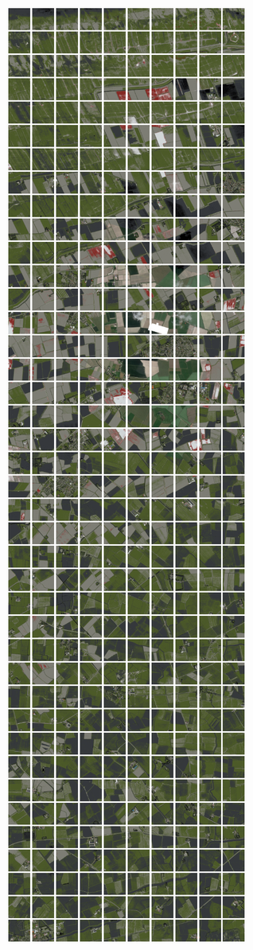 <html>
<div>
<img src="https://github.com/HakkaTjakka/NL_TILE_MAP/blob/main/18/638/-1072/r.6380.-10720.png" height="44" width="44">
<img src="https://github.com/HakkaTjakka/NL_TILE_MAP/blob/main/18/638/-1072/r.6381.-10720.png" height="44" width="44">
<img src="https://github.com/HakkaTjakka/NL_TILE_MAP/blob/main/18/638/-1072/r.6382.-10720.png" height="44" width="44">
<img src="https://github.com/HakkaTjakka/NL_TILE_MAP/blob/main/18/638/-1072/r.6383.-10720.png" height="44" width="44">
<img src="https://github.com/HakkaTjakka/NL_TILE_MAP/blob/main/18/638/-1072/r.6384.-10720.png" height="44" width="44">
<img src="https://github.com/HakkaTjakka/NL_TILE_MAP/blob/main/18/638/-1072/r.6385.-10720.png" height="44" width="44">
<img src="https://github.com/HakkaTjakka/NL_TILE_MAP/blob/main/18/638/-1072/r.6386.-10720.png" height="44" width="44">
<img src="https://github.com/HakkaTjakka/NL_TILE_MAP/blob/main/18/638/-1072/r.6387.-10720.png" height="44" width="44">
<img src="https://github.com/HakkaTjakka/NL_TILE_MAP/blob/main/18/638/-1072/r.6388.-10720.png" height="44" width="44">
<img src="https://github.com/HakkaTjakka/NL_TILE_MAP/blob/main/18/638/-1072/r.6389.-10720.png" height="44" width="44">
<img src="https://github.com/HakkaTjakka/NL_TILE_MAP/blob/main/18/639/-1072/r.6390.-10720.png" height="44" width="44">
<img src="https://github.com/HakkaTjakka/NL_TILE_MAP/blob/main/18/639/-1072/r.6391.-10720.png" height="44" width="44">
<img src="https://github.com/HakkaTjakka/NL_TILE_MAP/blob/main/18/639/-1072/r.6392.-10720.png" height="44" width="44">
<img src="https://github.com/HakkaTjakka/NL_TILE_MAP/blob/main/18/639/-1072/r.6393.-10720.png" height="44" width="44">
<img src="https://github.com/HakkaTjakka/NL_TILE_MAP/blob/main/18/639/-1072/r.6394.-10720.png" height="44" width="44">
<img src="https://github.com/HakkaTjakka/NL_TILE_MAP/blob/main/18/639/-1072/r.6395.-10720.png" height="44" width="44">
<img src="https://github.com/HakkaTjakka/NL_TILE_MAP/blob/main/18/639/-1072/r.6396.-10720.png" height="44" width="44">
<img src="https://github.com/HakkaTjakka/NL_TILE_MAP/blob/main/18/639/-1072/r.6397.-10720.png" height="44" width="44">
<img src="https://github.com/HakkaTjakka/NL_TILE_MAP/blob/main/18/639/-1072/r.6398.-10720.png" height="44" width="44">
<img src="https://github.com/HakkaTjakka/NL_TILE_MAP/blob/main/18/639/-1072/r.6399.-10720.png" height="44" width="44">
<br>
<img src="https://github.com/HakkaTjakka/NL_TILE_MAP/blob/main/18/638/-1072/r.6380.-10719.png" height="44" width="44">
<img src="https://github.com/HakkaTjakka/NL_TILE_MAP/blob/main/18/638/-1072/r.6381.-10719.png" height="44" width="44">
<img src="https://github.com/HakkaTjakka/NL_TILE_MAP/blob/main/18/638/-1072/r.6382.-10719.png" height="44" width="44">
<img src="https://github.com/HakkaTjakka/NL_TILE_MAP/blob/main/18/638/-1072/r.6383.-10719.png" height="44" width="44">
<img src="https://github.com/HakkaTjakka/NL_TILE_MAP/blob/main/18/638/-1072/r.6384.-10719.png" height="44" width="44">
<img src="https://github.com/HakkaTjakka/NL_TILE_MAP/blob/main/18/638/-1072/r.6385.-10719.png" height="44" width="44">
<img src="https://github.com/HakkaTjakka/NL_TILE_MAP/blob/main/18/638/-1072/r.6386.-10719.png" height="44" width="44">
<img src="https://github.com/HakkaTjakka/NL_TILE_MAP/blob/main/18/638/-1072/r.6387.-10719.png" height="44" width="44">
<img src="https://github.com/HakkaTjakka/NL_TILE_MAP/blob/main/18/638/-1072/r.6388.-10719.png" height="44" width="44">
<img src="https://github.com/HakkaTjakka/NL_TILE_MAP/blob/main/18/638/-1072/r.6389.-10719.png" height="44" width="44">
<img src="https://github.com/HakkaTjakka/NL_TILE_MAP/blob/main/18/639/-1072/r.6390.-10719.png" height="44" width="44">
<img src="https://github.com/HakkaTjakka/NL_TILE_MAP/blob/main/18/639/-1072/r.6391.-10719.png" height="44" width="44">
<img src="https://github.com/HakkaTjakka/NL_TILE_MAP/blob/main/18/639/-1072/r.6392.-10719.png" height="44" width="44">
<img src="https://github.com/HakkaTjakka/NL_TILE_MAP/blob/main/18/639/-1072/r.6393.-10719.png" height="44" width="44">
<img src="https://github.com/HakkaTjakka/NL_TILE_MAP/blob/main/18/639/-1072/r.6394.-10719.png" height="44" width="44">
<img src="https://github.com/HakkaTjakka/NL_TILE_MAP/blob/main/18/639/-1072/r.6395.-10719.png" height="44" width="44">
<img src="https://github.com/HakkaTjakka/NL_TILE_MAP/blob/main/18/639/-1072/r.6396.-10719.png" height="44" width="44">
<img src="https://github.com/HakkaTjakka/NL_TILE_MAP/blob/main/18/639/-1072/r.6397.-10719.png" height="44" width="44">
<img src="https://github.com/HakkaTjakka/NL_TILE_MAP/blob/main/18/639/-1072/r.6398.-10719.png" height="44" width="44">
<img src="https://github.com/HakkaTjakka/NL_TILE_MAP/blob/main/18/639/-1072/r.6399.-10719.png" height="44" width="44">
<br>
<img src="https://github.com/HakkaTjakka/NL_TILE_MAP/blob/main/18/638/-1072/r.6380.-10718.png" height="44" width="44">
<img src="https://github.com/HakkaTjakka/NL_TILE_MAP/blob/main/18/638/-1072/r.6381.-10718.png" height="44" width="44">
<img src="https://github.com/HakkaTjakka/NL_TILE_MAP/blob/main/18/638/-1072/r.6382.-10718.png" height="44" width="44">
<img src="https://github.com/HakkaTjakka/NL_TILE_MAP/blob/main/18/638/-1072/r.6383.-10718.png" height="44" width="44">
<img src="https://github.com/HakkaTjakka/NL_TILE_MAP/blob/main/18/638/-1072/r.6384.-10718.png" height="44" width="44">
<img src="https://github.com/HakkaTjakka/NL_TILE_MAP/blob/main/18/638/-1072/r.6385.-10718.png" height="44" width="44">
<img src="https://github.com/HakkaTjakka/NL_TILE_MAP/blob/main/18/638/-1072/r.6386.-10718.png" height="44" width="44">
<img src="https://github.com/HakkaTjakka/NL_TILE_MAP/blob/main/18/638/-1072/r.6387.-10718.png" height="44" width="44">
<img src="https://github.com/HakkaTjakka/NL_TILE_MAP/blob/main/18/638/-1072/r.6388.-10718.png" height="44" width="44">
<img src="https://github.com/HakkaTjakka/NL_TILE_MAP/blob/main/18/638/-1072/r.6389.-10718.png" height="44" width="44">
<img src="https://github.com/HakkaTjakka/NL_TILE_MAP/blob/main/18/639/-1072/r.6390.-10718.png" height="44" width="44">
<img src="https://github.com/HakkaTjakka/NL_TILE_MAP/blob/main/18/639/-1072/r.6391.-10718.png" height="44" width="44">
<img src="https://github.com/HakkaTjakka/NL_TILE_MAP/blob/main/18/639/-1072/r.6392.-10718.png" height="44" width="44">
<img src="https://github.com/HakkaTjakka/NL_TILE_MAP/blob/main/18/639/-1072/r.6393.-10718.png" height="44" width="44">
<img src="https://github.com/HakkaTjakka/NL_TILE_MAP/blob/main/18/639/-1072/r.6394.-10718.png" height="44" width="44">
<img src="https://github.com/HakkaTjakka/NL_TILE_MAP/blob/main/18/639/-1072/r.6395.-10718.png" height="44" width="44">
<img src="https://github.com/HakkaTjakka/NL_TILE_MAP/blob/main/18/639/-1072/r.6396.-10718.png" height="44" width="44">
<img src="https://github.com/HakkaTjakka/NL_TILE_MAP/blob/main/18/639/-1072/r.6397.-10718.png" height="44" width="44">
<img src="https://github.com/HakkaTjakka/NL_TILE_MAP/blob/main/18/639/-1072/r.6398.-10718.png" height="44" width="44">
<img src="https://github.com/HakkaTjakka/NL_TILE_MAP/blob/main/18/639/-1072/r.6399.-10718.png" height="44" width="44">
<br>
<img src="https://github.com/HakkaTjakka/NL_TILE_MAP/blob/main/18/638/-1072/r.6380.-10717.png" height="44" width="44">
<img src="https://github.com/HakkaTjakka/NL_TILE_MAP/blob/main/18/638/-1072/r.6381.-10717.png" height="44" width="44">
<img src="https://github.com/HakkaTjakka/NL_TILE_MAP/blob/main/18/638/-1072/r.6382.-10717.png" height="44" width="44">
<img src="https://github.com/HakkaTjakka/NL_TILE_MAP/blob/main/18/638/-1072/r.6383.-10717.png" height="44" width="44">
<img src="https://github.com/HakkaTjakka/NL_TILE_MAP/blob/main/18/638/-1072/r.6384.-10717.png" height="44" width="44">
<img src="https://github.com/HakkaTjakka/NL_TILE_MAP/blob/main/18/638/-1072/r.6385.-10717.png" height="44" width="44">
<img src="https://github.com/HakkaTjakka/NL_TILE_MAP/blob/main/18/638/-1072/r.6386.-10717.png" height="44" width="44">
<img src="https://github.com/HakkaTjakka/NL_TILE_MAP/blob/main/18/638/-1072/r.6387.-10717.png" height="44" width="44">
<img src="https://github.com/HakkaTjakka/NL_TILE_MAP/blob/main/18/638/-1072/r.6388.-10717.png" height="44" width="44">
<img src="https://github.com/HakkaTjakka/NL_TILE_MAP/blob/main/18/638/-1072/r.6389.-10717.png" height="44" width="44">
<img src="https://github.com/HakkaTjakka/NL_TILE_MAP/blob/main/18/639/-1072/r.6390.-10717.png" height="44" width="44">
<img src="https://github.com/HakkaTjakka/NL_TILE_MAP/blob/main/18/639/-1072/r.6391.-10717.png" height="44" width="44">
<img src="https://github.com/HakkaTjakka/NL_TILE_MAP/blob/main/18/639/-1072/r.6392.-10717.png" height="44" width="44">
<img src="https://github.com/HakkaTjakka/NL_TILE_MAP/blob/main/18/639/-1072/r.6393.-10717.png" height="44" width="44">
<img src="https://github.com/HakkaTjakka/NL_TILE_MAP/blob/main/18/639/-1072/r.6394.-10717.png" height="44" width="44">
<img src="https://github.com/HakkaTjakka/NL_TILE_MAP/blob/main/18/639/-1072/r.6395.-10717.png" height="44" width="44">
<img src="https://github.com/HakkaTjakka/NL_TILE_MAP/blob/main/18/639/-1072/r.6396.-10717.png" height="44" width="44">
<img src="https://github.com/HakkaTjakka/NL_TILE_MAP/blob/main/18/639/-1072/r.6397.-10717.png" height="44" width="44">
<img src="https://github.com/HakkaTjakka/NL_TILE_MAP/blob/main/18/639/-1072/r.6398.-10717.png" height="44" width="44">
<img src="https://github.com/HakkaTjakka/NL_TILE_MAP/blob/main/18/639/-1072/r.6399.-10717.png" height="44" width="44">
<br>
<img src="https://github.com/HakkaTjakka/NL_TILE_MAP/blob/main/18/638/-1072/r.6380.-10716.png" height="44" width="44">
<img src="https://github.com/HakkaTjakka/NL_TILE_MAP/blob/main/18/638/-1072/r.6381.-10716.png" height="44" width="44">
<img src="https://github.com/HakkaTjakka/NL_TILE_MAP/blob/main/18/638/-1072/r.6382.-10716.png" height="44" width="44">
<img src="https://github.com/HakkaTjakka/NL_TILE_MAP/blob/main/18/638/-1072/r.6383.-10716.png" height="44" width="44">
<img src="https://github.com/HakkaTjakka/NL_TILE_MAP/blob/main/18/638/-1072/r.6384.-10716.png" height="44" width="44">
<img src="https://github.com/HakkaTjakka/NL_TILE_MAP/blob/main/18/638/-1072/r.6385.-10716.png" height="44" width="44">
<img src="https://github.com/HakkaTjakka/NL_TILE_MAP/blob/main/18/638/-1072/r.6386.-10716.png" height="44" width="44">
<img src="https://github.com/HakkaTjakka/NL_TILE_MAP/blob/main/18/638/-1072/r.6387.-10716.png" height="44" width="44">
<img src="https://github.com/HakkaTjakka/NL_TILE_MAP/blob/main/18/638/-1072/r.6388.-10716.png" height="44" width="44">
<img src="https://github.com/HakkaTjakka/NL_TILE_MAP/blob/main/18/638/-1072/r.6389.-10716.png" height="44" width="44">
<img src="https://github.com/HakkaTjakka/NL_TILE_MAP/blob/main/18/639/-1072/r.6390.-10716.png" height="44" width="44">
<img src="https://github.com/HakkaTjakka/NL_TILE_MAP/blob/main/18/639/-1072/r.6391.-10716.png" height="44" width="44">
<img src="https://github.com/HakkaTjakka/NL_TILE_MAP/blob/main/18/639/-1072/r.6392.-10716.png" height="44" width="44">
<img src="https://github.com/HakkaTjakka/NL_TILE_MAP/blob/main/18/639/-1072/r.6393.-10716.png" height="44" width="44">
<img src="https://github.com/HakkaTjakka/NL_TILE_MAP/blob/main/18/639/-1072/r.6394.-10716.png" height="44" width="44">
<img src="https://github.com/HakkaTjakka/NL_TILE_MAP/blob/main/18/639/-1072/r.6395.-10716.png" height="44" width="44">
<img src="https://github.com/HakkaTjakka/NL_TILE_MAP/blob/main/18/639/-1072/r.6396.-10716.png" height="44" width="44">
<img src="https://github.com/HakkaTjakka/NL_TILE_MAP/blob/main/18/639/-1072/r.6397.-10716.png" height="44" width="44">
<img src="https://github.com/HakkaTjakka/NL_TILE_MAP/blob/main/18/639/-1072/r.6398.-10716.png" height="44" width="44">
<img src="https://github.com/HakkaTjakka/NL_TILE_MAP/blob/main/18/639/-1072/r.6399.-10716.png" height="44" width="44">
<br>
<img src="https://github.com/HakkaTjakka/NL_TILE_MAP/blob/main/18/638/-1072/r.6380.-10715.png" height="44" width="44">
<img src="https://github.com/HakkaTjakka/NL_TILE_MAP/blob/main/18/638/-1072/r.6381.-10715.png" height="44" width="44">
<img src="https://github.com/HakkaTjakka/NL_TILE_MAP/blob/main/18/638/-1072/r.6382.-10715.png" height="44" width="44">
<img src="https://github.com/HakkaTjakka/NL_TILE_MAP/blob/main/18/638/-1072/r.6383.-10715.png" height="44" width="44">
<img src="https://github.com/HakkaTjakka/NL_TILE_MAP/blob/main/18/638/-1072/r.6384.-10715.png" height="44" width="44">
<img src="https://github.com/HakkaTjakka/NL_TILE_MAP/blob/main/18/638/-1072/r.6385.-10715.png" height="44" width="44">
<img src="https://github.com/HakkaTjakka/NL_TILE_MAP/blob/main/18/638/-1072/r.6386.-10715.png" height="44" width="44">
<img src="https://github.com/HakkaTjakka/NL_TILE_MAP/blob/main/18/638/-1072/r.6387.-10715.png" height="44" width="44">
<img src="https://github.com/HakkaTjakka/NL_TILE_MAP/blob/main/18/638/-1072/r.6388.-10715.png" height="44" width="44">
<img src="https://github.com/HakkaTjakka/NL_TILE_MAP/blob/main/18/638/-1072/r.6389.-10715.png" height="44" width="44">
<img src="https://github.com/HakkaTjakka/NL_TILE_MAP/blob/main/18/639/-1072/r.6390.-10715.png" height="44" width="44">
<img src="https://github.com/HakkaTjakka/NL_TILE_MAP/blob/main/18/639/-1072/r.6391.-10715.png" height="44" width="44">
<img src="https://github.com/HakkaTjakka/NL_TILE_MAP/blob/main/18/639/-1072/r.6392.-10715.png" height="44" width="44">
<img src="https://github.com/HakkaTjakka/NL_TILE_MAP/blob/main/18/639/-1072/r.6393.-10715.png" height="44" width="44">
<img src="https://github.com/HakkaTjakka/NL_TILE_MAP/blob/main/18/639/-1072/r.6394.-10715.png" height="44" width="44">
<img src="https://github.com/HakkaTjakka/NL_TILE_MAP/blob/main/18/639/-1072/r.6395.-10715.png" height="44" width="44">
<img src="https://github.com/HakkaTjakka/NL_TILE_MAP/blob/main/18/639/-1072/r.6396.-10715.png" height="44" width="44">
<img src="https://github.com/HakkaTjakka/NL_TILE_MAP/blob/main/18/639/-1072/r.6397.-10715.png" height="44" width="44">
<img src="https://github.com/HakkaTjakka/NL_TILE_MAP/blob/main/18/639/-1072/r.6398.-10715.png" height="44" width="44">
<img src="https://github.com/HakkaTjakka/NL_TILE_MAP/blob/main/18/639/-1072/r.6399.-10715.png" height="44" width="44">
<br>
<img src="https://github.com/HakkaTjakka/NL_TILE_MAP/blob/main/18/638/-1072/r.6380.-10714.png" height="44" width="44">
<img src="https://github.com/HakkaTjakka/NL_TILE_MAP/blob/main/18/638/-1072/r.6381.-10714.png" height="44" width="44">
<img src="https://github.com/HakkaTjakka/NL_TILE_MAP/blob/main/18/638/-1072/r.6382.-10714.png" height="44" width="44">
<img src="https://github.com/HakkaTjakka/NL_TILE_MAP/blob/main/18/638/-1072/r.6383.-10714.png" height="44" width="44">
<img src="https://github.com/HakkaTjakka/NL_TILE_MAP/blob/main/18/638/-1072/r.6384.-10714.png" height="44" width="44">
<img src="https://github.com/HakkaTjakka/NL_TILE_MAP/blob/main/18/638/-1072/r.6385.-10714.png" height="44" width="44">
<img src="https://github.com/HakkaTjakka/NL_TILE_MAP/blob/main/18/638/-1072/r.6386.-10714.png" height="44" width="44">
<img src="https://github.com/HakkaTjakka/NL_TILE_MAP/blob/main/18/638/-1072/r.6387.-10714.png" height="44" width="44">
<img src="https://github.com/HakkaTjakka/NL_TILE_MAP/blob/main/18/638/-1072/r.6388.-10714.png" height="44" width="44">
<img src="https://github.com/HakkaTjakka/NL_TILE_MAP/blob/main/18/638/-1072/r.6389.-10714.png" height="44" width="44">
<img src="https://github.com/HakkaTjakka/NL_TILE_MAP/blob/main/18/639/-1072/r.6390.-10714.png" height="44" width="44">
<img src="https://github.com/HakkaTjakka/NL_TILE_MAP/blob/main/18/639/-1072/r.6391.-10714.png" height="44" width="44">
<img src="https://github.com/HakkaTjakka/NL_TILE_MAP/blob/main/18/639/-1072/r.6392.-10714.png" height="44" width="44">
<img src="https://github.com/HakkaTjakka/NL_TILE_MAP/blob/main/18/639/-1072/r.6393.-10714.png" height="44" width="44">
<img src="https://github.com/HakkaTjakka/NL_TILE_MAP/blob/main/18/639/-1072/r.6394.-10714.png" height="44" width="44">
<img src="https://github.com/HakkaTjakka/NL_TILE_MAP/blob/main/18/639/-1072/r.6395.-10714.png" height="44" width="44">
<img src="https://github.com/HakkaTjakka/NL_TILE_MAP/blob/main/18/639/-1072/r.6396.-10714.png" height="44" width="44">
<img src="https://github.com/HakkaTjakka/NL_TILE_MAP/blob/main/18/639/-1072/r.6397.-10714.png" height="44" width="44">
<img src="https://github.com/HakkaTjakka/NL_TILE_MAP/blob/main/18/639/-1072/r.6398.-10714.png" height="44" width="44">
<img src="https://github.com/HakkaTjakka/NL_TILE_MAP/blob/main/18/639/-1072/r.6399.-10714.png" height="44" width="44">
<br>
<img src="https://github.com/HakkaTjakka/NL_TILE_MAP/blob/main/18/638/-1072/r.6380.-10713.png" height="44" width="44">
<img src="https://github.com/HakkaTjakka/NL_TILE_MAP/blob/main/18/638/-1072/r.6381.-10713.png" height="44" width="44">
<img src="https://github.com/HakkaTjakka/NL_TILE_MAP/blob/main/18/638/-1072/r.6382.-10713.png" height="44" width="44">
<img src="https://github.com/HakkaTjakka/NL_TILE_MAP/blob/main/18/638/-1072/r.6383.-10713.png" height="44" width="44">
<img src="https://github.com/HakkaTjakka/NL_TILE_MAP/blob/main/18/638/-1072/r.6384.-10713.png" height="44" width="44">
<img src="https://github.com/HakkaTjakka/NL_TILE_MAP/blob/main/18/638/-1072/r.6385.-10713.png" height="44" width="44">
<img src="https://github.com/HakkaTjakka/NL_TILE_MAP/blob/main/18/638/-1072/r.6386.-10713.png" height="44" width="44">
<img src="https://github.com/HakkaTjakka/NL_TILE_MAP/blob/main/18/638/-1072/r.6387.-10713.png" height="44" width="44">
<img src="https://github.com/HakkaTjakka/NL_TILE_MAP/blob/main/18/638/-1072/r.6388.-10713.png" height="44" width="44">
<img src="https://github.com/HakkaTjakka/NL_TILE_MAP/blob/main/18/638/-1072/r.6389.-10713.png" height="44" width="44">
<img src="https://github.com/HakkaTjakka/NL_TILE_MAP/blob/main/18/639/-1072/r.6390.-10713.png" height="44" width="44">
<img src="https://github.com/HakkaTjakka/NL_TILE_MAP/blob/main/18/639/-1072/r.6391.-10713.png" height="44" width="44">
<img src="https://github.com/HakkaTjakka/NL_TILE_MAP/blob/main/18/639/-1072/r.6392.-10713.png" height="44" width="44">
<img src="https://github.com/HakkaTjakka/NL_TILE_MAP/blob/main/18/639/-1072/r.6393.-10713.png" height="44" width="44">
<img src="https://github.com/HakkaTjakka/NL_TILE_MAP/blob/main/18/639/-1072/r.6394.-10713.png" height="44" width="44">
<img src="https://github.com/HakkaTjakka/NL_TILE_MAP/blob/main/18/639/-1072/r.6395.-10713.png" height="44" width="44">
<img src="https://github.com/HakkaTjakka/NL_TILE_MAP/blob/main/18/639/-1072/r.6396.-10713.png" height="44" width="44">
<img src="https://github.com/HakkaTjakka/NL_TILE_MAP/blob/main/18/639/-1072/r.6397.-10713.png" height="44" width="44">
<img src="https://github.com/HakkaTjakka/NL_TILE_MAP/blob/main/18/639/-1072/r.6398.-10713.png" height="44" width="44">
<img src="https://github.com/HakkaTjakka/NL_TILE_MAP/blob/main/18/639/-1072/r.6399.-10713.png" height="44" width="44">
<br>
<img src="https://github.com/HakkaTjakka/NL_TILE_MAP/blob/main/18/638/-1072/r.6380.-10712.png" height="44" width="44">
<img src="https://github.com/HakkaTjakka/NL_TILE_MAP/blob/main/18/638/-1072/r.6381.-10712.png" height="44" width="44">
<img src="https://github.com/HakkaTjakka/NL_TILE_MAP/blob/main/18/638/-1072/r.6382.-10712.png" height="44" width="44">
<img src="https://github.com/HakkaTjakka/NL_TILE_MAP/blob/main/18/638/-1072/r.6383.-10712.png" height="44" width="44">
<img src="https://github.com/HakkaTjakka/NL_TILE_MAP/blob/main/18/638/-1072/r.6384.-10712.png" height="44" width="44">
<img src="https://github.com/HakkaTjakka/NL_TILE_MAP/blob/main/18/638/-1072/r.6385.-10712.png" height="44" width="44">
<img src="https://github.com/HakkaTjakka/NL_TILE_MAP/blob/main/18/638/-1072/r.6386.-10712.png" height="44" width="44">
<img src="https://github.com/HakkaTjakka/NL_TILE_MAP/blob/main/18/638/-1072/r.6387.-10712.png" height="44" width="44">
<img src="https://github.com/HakkaTjakka/NL_TILE_MAP/blob/main/18/638/-1072/r.6388.-10712.png" height="44" width="44">
<img src="https://github.com/HakkaTjakka/NL_TILE_MAP/blob/main/18/638/-1072/r.6389.-10712.png" height="44" width="44">
<img src="https://github.com/HakkaTjakka/NL_TILE_MAP/blob/main/18/639/-1072/r.6390.-10712.png" height="44" width="44">
<img src="https://github.com/HakkaTjakka/NL_TILE_MAP/blob/main/18/639/-1072/r.6391.-10712.png" height="44" width="44">
<img src="https://github.com/HakkaTjakka/NL_TILE_MAP/blob/main/18/639/-1072/r.6392.-10712.png" height="44" width="44">
<img src="https://github.com/HakkaTjakka/NL_TILE_MAP/blob/main/18/639/-1072/r.6393.-10712.png" height="44" width="44">
<img src="https://github.com/HakkaTjakka/NL_TILE_MAP/blob/main/18/639/-1072/r.6394.-10712.png" height="44" width="44">
<img src="https://github.com/HakkaTjakka/NL_TILE_MAP/blob/main/18/639/-1072/r.6395.-10712.png" height="44" width="44">
<img src="https://github.com/HakkaTjakka/NL_TILE_MAP/blob/main/18/639/-1072/r.6396.-10712.png" height="44" width="44">
<img src="https://github.com/HakkaTjakka/NL_TILE_MAP/blob/main/18/639/-1072/r.6397.-10712.png" height="44" width="44">
<img src="https://github.com/HakkaTjakka/NL_TILE_MAP/blob/main/18/639/-1072/r.6398.-10712.png" height="44" width="44">
<img src="https://github.com/HakkaTjakka/NL_TILE_MAP/blob/main/18/639/-1072/r.6399.-10712.png" height="44" width="44">
<br>
<img src="https://github.com/HakkaTjakka/NL_TILE_MAP/blob/main/18/638/-1072/r.6380.-10711.png" height="44" width="44">
<img src="https://github.com/HakkaTjakka/NL_TILE_MAP/blob/main/18/638/-1072/r.6381.-10711.png" height="44" width="44">
<img src="https://github.com/HakkaTjakka/NL_TILE_MAP/blob/main/18/638/-1072/r.6382.-10711.png" height="44" width="44">
<img src="https://github.com/HakkaTjakka/NL_TILE_MAP/blob/main/18/638/-1072/r.6383.-10711.png" height="44" width="44">
<img src="https://github.com/HakkaTjakka/NL_TILE_MAP/blob/main/18/638/-1072/r.6384.-10711.png" height="44" width="44">
<img src="https://github.com/HakkaTjakka/NL_TILE_MAP/blob/main/18/638/-1072/r.6385.-10711.png" height="44" width="44">
<img src="https://github.com/HakkaTjakka/NL_TILE_MAP/blob/main/18/638/-1072/r.6386.-10711.png" height="44" width="44">
<img src="https://github.com/HakkaTjakka/NL_TILE_MAP/blob/main/18/638/-1072/r.6387.-10711.png" height="44" width="44">
<img src="https://github.com/HakkaTjakka/NL_TILE_MAP/blob/main/18/638/-1072/r.6388.-10711.png" height="44" width="44">
<img src="https://github.com/HakkaTjakka/NL_TILE_MAP/blob/main/18/638/-1072/r.6389.-10711.png" height="44" width="44">
<img src="https://github.com/HakkaTjakka/NL_TILE_MAP/blob/main/18/639/-1072/r.6390.-10711.png" height="44" width="44">
<img src="https://github.com/HakkaTjakka/NL_TILE_MAP/blob/main/18/639/-1072/r.6391.-10711.png" height="44" width="44">
<img src="https://github.com/HakkaTjakka/NL_TILE_MAP/blob/main/18/639/-1072/r.6392.-10711.png" height="44" width="44">
<img src="https://github.com/HakkaTjakka/NL_TILE_MAP/blob/main/18/639/-1072/r.6393.-10711.png" height="44" width="44">
<img src="https://github.com/HakkaTjakka/NL_TILE_MAP/blob/main/18/639/-1072/r.6394.-10711.png" height="44" width="44">
<img src="https://github.com/HakkaTjakka/NL_TILE_MAP/blob/main/18/639/-1072/r.6395.-10711.png" height="44" width="44">
<img src="https://github.com/HakkaTjakka/NL_TILE_MAP/blob/main/18/639/-1072/r.6396.-10711.png" height="44" width="44">
<img src="https://github.com/HakkaTjakka/NL_TILE_MAP/blob/main/18/639/-1072/r.6397.-10711.png" height="44" width="44">
<img src="https://github.com/HakkaTjakka/NL_TILE_MAP/blob/main/18/639/-1072/r.6398.-10711.png" height="44" width="44">
<img src="https://github.com/HakkaTjakka/NL_TILE_MAP/blob/main/18/639/-1072/r.6399.-10711.png" height="44" width="44">
<br>
<img src="https://github.com/HakkaTjakka/NL_TILE_MAP/blob/main/18/638/-1071/r.6380.-10710.png" height="44" width="44">
<img src="https://github.com/HakkaTjakka/NL_TILE_MAP/blob/main/18/638/-1071/r.6381.-10710.png" height="44" width="44">
<img src="https://github.com/HakkaTjakka/NL_TILE_MAP/blob/main/18/638/-1071/r.6382.-10710.png" height="44" width="44">
<img src="https://github.com/HakkaTjakka/NL_TILE_MAP/blob/main/18/638/-1071/r.6383.-10710.png" height="44" width="44">
<img src="https://github.com/HakkaTjakka/NL_TILE_MAP/blob/main/18/638/-1071/r.6384.-10710.png" height="44" width="44">
<img src="https://github.com/HakkaTjakka/NL_TILE_MAP/blob/main/18/638/-1071/r.6385.-10710.png" height="44" width="44">
<img src="https://github.com/HakkaTjakka/NL_TILE_MAP/blob/main/18/638/-1071/r.6386.-10710.png" height="44" width="44">
<img src="https://github.com/HakkaTjakka/NL_TILE_MAP/blob/main/18/638/-1071/r.6387.-10710.png" height="44" width="44">
<img src="https://github.com/HakkaTjakka/NL_TILE_MAP/blob/main/18/638/-1071/r.6388.-10710.png" height="44" width="44">
<img src="https://github.com/HakkaTjakka/NL_TILE_MAP/blob/main/18/638/-1071/r.6389.-10710.png" height="44" width="44">
<img src="https://github.com/HakkaTjakka/NL_TILE_MAP/blob/main/18/639/-1071/r.6390.-10710.png" height="44" width="44">
<img src="https://github.com/HakkaTjakka/NL_TILE_MAP/blob/main/18/639/-1071/r.6391.-10710.png" height="44" width="44">
<img src="https://github.com/HakkaTjakka/NL_TILE_MAP/blob/main/18/639/-1071/r.6392.-10710.png" height="44" width="44">
<img src="https://github.com/HakkaTjakka/NL_TILE_MAP/blob/main/18/639/-1071/r.6393.-10710.png" height="44" width="44">
<img src="https://github.com/HakkaTjakka/NL_TILE_MAP/blob/main/18/639/-1071/r.6394.-10710.png" height="44" width="44">
<img src="https://github.com/HakkaTjakka/NL_TILE_MAP/blob/main/18/639/-1071/r.6395.-10710.png" height="44" width="44">
<img src="https://github.com/HakkaTjakka/NL_TILE_MAP/blob/main/18/639/-1071/r.6396.-10710.png" height="44" width="44">
<img src="https://github.com/HakkaTjakka/NL_TILE_MAP/blob/main/18/639/-1071/r.6397.-10710.png" height="44" width="44">
<img src="https://github.com/HakkaTjakka/NL_TILE_MAP/blob/main/18/639/-1071/r.6398.-10710.png" height="44" width="44">
<img src="https://github.com/HakkaTjakka/NL_TILE_MAP/blob/main/18/639/-1071/r.6399.-10710.png" height="44" width="44">
<br>
<img src="https://github.com/HakkaTjakka/NL_TILE_MAP/blob/main/18/638/-1071/r.6380.-10709.png" height="44" width="44">
<img src="https://github.com/HakkaTjakka/NL_TILE_MAP/blob/main/18/638/-1071/r.6381.-10709.png" height="44" width="44">
<img src="https://github.com/HakkaTjakka/NL_TILE_MAP/blob/main/18/638/-1071/r.6382.-10709.png" height="44" width="44">
<img src="https://github.com/HakkaTjakka/NL_TILE_MAP/blob/main/18/638/-1071/r.6383.-10709.png" height="44" width="44">
<img src="https://github.com/HakkaTjakka/NL_TILE_MAP/blob/main/18/638/-1071/r.6384.-10709.png" height="44" width="44">
<img src="https://github.com/HakkaTjakka/NL_TILE_MAP/blob/main/18/638/-1071/r.6385.-10709.png" height="44" width="44">
<img src="https://github.com/HakkaTjakka/NL_TILE_MAP/blob/main/18/638/-1071/r.6386.-10709.png" height="44" width="44">
<img src="https://github.com/HakkaTjakka/NL_TILE_MAP/blob/main/18/638/-1071/r.6387.-10709.png" height="44" width="44">
<img src="https://github.com/HakkaTjakka/NL_TILE_MAP/blob/main/18/638/-1071/r.6388.-10709.png" height="44" width="44">
<img src="https://github.com/HakkaTjakka/NL_TILE_MAP/blob/main/18/638/-1071/r.6389.-10709.png" height="44" width="44">
<img src="https://github.com/HakkaTjakka/NL_TILE_MAP/blob/main/18/639/-1071/r.6390.-10709.png" height="44" width="44">
<img src="https://github.com/HakkaTjakka/NL_TILE_MAP/blob/main/18/639/-1071/r.6391.-10709.png" height="44" width="44">
<img src="https://github.com/HakkaTjakka/NL_TILE_MAP/blob/main/18/639/-1071/r.6392.-10709.png" height="44" width="44">
<img src="https://github.com/HakkaTjakka/NL_TILE_MAP/blob/main/18/639/-1071/r.6393.-10709.png" height="44" width="44">
<img src="https://github.com/HakkaTjakka/NL_TILE_MAP/blob/main/18/639/-1071/r.6394.-10709.png" height="44" width="44">
<img src="https://github.com/HakkaTjakka/NL_TILE_MAP/blob/main/18/639/-1071/r.6395.-10709.png" height="44" width="44">
<img src="https://github.com/HakkaTjakka/NL_TILE_MAP/blob/main/18/639/-1071/r.6396.-10709.png" height="44" width="44">
<img src="https://github.com/HakkaTjakka/NL_TILE_MAP/blob/main/18/639/-1071/r.6397.-10709.png" height="44" width="44">
<img src="https://github.com/HakkaTjakka/NL_TILE_MAP/blob/main/18/639/-1071/r.6398.-10709.png" height="44" width="44">
<img src="https://github.com/HakkaTjakka/NL_TILE_MAP/blob/main/18/639/-1071/r.6399.-10709.png" height="44" width="44">
<br>
<img src="https://github.com/HakkaTjakka/NL_TILE_MAP/blob/main/18/638/-1071/r.6380.-10708.png" height="44" width="44">
<img src="https://github.com/HakkaTjakka/NL_TILE_MAP/blob/main/18/638/-1071/r.6381.-10708.png" height="44" width="44">
<img src="https://github.com/HakkaTjakka/NL_TILE_MAP/blob/main/18/638/-1071/r.6382.-10708.png" height="44" width="44">
<img src="https://github.com/HakkaTjakka/NL_TILE_MAP/blob/main/18/638/-1071/r.6383.-10708.png" height="44" width="44">
<img src="https://github.com/HakkaTjakka/NL_TILE_MAP/blob/main/18/638/-1071/r.6384.-10708.png" height="44" width="44">
<img src="https://github.com/HakkaTjakka/NL_TILE_MAP/blob/main/18/638/-1071/r.6385.-10708.png" height="44" width="44">
<img src="https://github.com/HakkaTjakka/NL_TILE_MAP/blob/main/18/638/-1071/r.6386.-10708.png" height="44" width="44">
<img src="https://github.com/HakkaTjakka/NL_TILE_MAP/blob/main/18/638/-1071/r.6387.-10708.png" height="44" width="44">
<img src="https://github.com/HakkaTjakka/NL_TILE_MAP/blob/main/18/638/-1071/r.6388.-10708.png" height="44" width="44">
<img src="https://github.com/HakkaTjakka/NL_TILE_MAP/blob/main/18/638/-1071/r.6389.-10708.png" height="44" width="44">
<img src="https://github.com/HakkaTjakka/NL_TILE_MAP/blob/main/18/639/-1071/r.6390.-10708.png" height="44" width="44">
<img src="https://github.com/HakkaTjakka/NL_TILE_MAP/blob/main/18/639/-1071/r.6391.-10708.png" height="44" width="44">
<img src="https://github.com/HakkaTjakka/NL_TILE_MAP/blob/main/18/639/-1071/r.6392.-10708.png" height="44" width="44">
<img src="https://github.com/HakkaTjakka/NL_TILE_MAP/blob/main/18/639/-1071/r.6393.-10708.png" height="44" width="44">
<img src="https://github.com/HakkaTjakka/NL_TILE_MAP/blob/main/18/639/-1071/r.6394.-10708.png" height="44" width="44">
<img src="https://github.com/HakkaTjakka/NL_TILE_MAP/blob/main/18/639/-1071/r.6395.-10708.png" height="44" width="44">
<img src="https://github.com/HakkaTjakka/NL_TILE_MAP/blob/main/18/639/-1071/r.6396.-10708.png" height="44" width="44">
<img src="https://github.com/HakkaTjakka/NL_TILE_MAP/blob/main/18/639/-1071/r.6397.-10708.png" height="44" width="44">
<img src="https://github.com/HakkaTjakka/NL_TILE_MAP/blob/main/18/639/-1071/r.6398.-10708.png" height="44" width="44">
<img src="https://github.com/HakkaTjakka/NL_TILE_MAP/blob/main/18/639/-1071/r.6399.-10708.png" height="44" width="44">
<br>
<img src="https://github.com/HakkaTjakka/NL_TILE_MAP/blob/main/18/638/-1071/r.6380.-10707.png" height="44" width="44">
<img src="https://github.com/HakkaTjakka/NL_TILE_MAP/blob/main/18/638/-1071/r.6381.-10707.png" height="44" width="44">
<img src="https://github.com/HakkaTjakka/NL_TILE_MAP/blob/main/18/638/-1071/r.6382.-10707.png" height="44" width="44">
<img src="https://github.com/HakkaTjakka/NL_TILE_MAP/blob/main/18/638/-1071/r.6383.-10707.png" height="44" width="44">
<img src="https://github.com/HakkaTjakka/NL_TILE_MAP/blob/main/18/638/-1071/r.6384.-10707.png" height="44" width="44">
<img src="https://github.com/HakkaTjakka/NL_TILE_MAP/blob/main/18/638/-1071/r.6385.-10707.png" height="44" width="44">
<img src="https://github.com/HakkaTjakka/NL_TILE_MAP/blob/main/18/638/-1071/r.6386.-10707.png" height="44" width="44">
<img src="https://github.com/HakkaTjakka/NL_TILE_MAP/blob/main/18/638/-1071/r.6387.-10707.png" height="44" width="44">
<img src="https://github.com/HakkaTjakka/NL_TILE_MAP/blob/main/18/638/-1071/r.6388.-10707.png" height="44" width="44">
<img src="https://github.com/HakkaTjakka/NL_TILE_MAP/blob/main/18/638/-1071/r.6389.-10707.png" height="44" width="44">
<img src="https://github.com/HakkaTjakka/NL_TILE_MAP/blob/main/18/639/-1071/r.6390.-10707.png" height="44" width="44">
<img src="https://github.com/HakkaTjakka/NL_TILE_MAP/blob/main/18/639/-1071/r.6391.-10707.png" height="44" width="44">
<img src="https://github.com/HakkaTjakka/NL_TILE_MAP/blob/main/18/639/-1071/r.6392.-10707.png" height="44" width="44">
<img src="https://github.com/HakkaTjakka/NL_TILE_MAP/blob/main/18/639/-1071/r.6393.-10707.png" height="44" width="44">
<img src="https://github.com/HakkaTjakka/NL_TILE_MAP/blob/main/18/639/-1071/r.6394.-10707.png" height="44" width="44">
<img src="https://github.com/HakkaTjakka/NL_TILE_MAP/blob/main/18/639/-1071/r.6395.-10707.png" height="44" width="44">
<img src="https://github.com/HakkaTjakka/NL_TILE_MAP/blob/main/18/639/-1071/r.6396.-10707.png" height="44" width="44">
<img src="https://github.com/HakkaTjakka/NL_TILE_MAP/blob/main/18/639/-1071/r.6397.-10707.png" height="44" width="44">
<img src="https://github.com/HakkaTjakka/NL_TILE_MAP/blob/main/18/639/-1071/r.6398.-10707.png" height="44" width="44">
<img src="https://github.com/HakkaTjakka/NL_TILE_MAP/blob/main/18/639/-1071/r.6399.-10707.png" height="44" width="44">
<br>
<img src="https://github.com/HakkaTjakka/NL_TILE_MAP/blob/main/18/638/-1071/r.6380.-10706.png" height="44" width="44">
<img src="https://github.com/HakkaTjakka/NL_TILE_MAP/blob/main/18/638/-1071/r.6381.-10706.png" height="44" width="44">
<img src="https://github.com/HakkaTjakka/NL_TILE_MAP/blob/main/18/638/-1071/r.6382.-10706.png" height="44" width="44">
<img src="https://github.com/HakkaTjakka/NL_TILE_MAP/blob/main/18/638/-1071/r.6383.-10706.png" height="44" width="44">
<img src="https://github.com/HakkaTjakka/NL_TILE_MAP/blob/main/18/638/-1071/r.6384.-10706.png" height="44" width="44">
<img src="https://github.com/HakkaTjakka/NL_TILE_MAP/blob/main/18/638/-1071/r.6385.-10706.png" height="44" width="44">
<img src="https://github.com/HakkaTjakka/NL_TILE_MAP/blob/main/18/638/-1071/r.6386.-10706.png" height="44" width="44">
<img src="https://github.com/HakkaTjakka/NL_TILE_MAP/blob/main/18/638/-1071/r.6387.-10706.png" height="44" width="44">
<img src="https://github.com/HakkaTjakka/NL_TILE_MAP/blob/main/18/638/-1071/r.6388.-10706.png" height="44" width="44">
<img src="https://github.com/HakkaTjakka/NL_TILE_MAP/blob/main/18/638/-1071/r.6389.-10706.png" height="44" width="44">
<img src="https://github.com/HakkaTjakka/NL_TILE_MAP/blob/main/18/639/-1071/r.6390.-10706.png" height="44" width="44">
<img src="https://github.com/HakkaTjakka/NL_TILE_MAP/blob/main/18/639/-1071/r.6391.-10706.png" height="44" width="44">
<img src="https://github.com/HakkaTjakka/NL_TILE_MAP/blob/main/18/639/-1071/r.6392.-10706.png" height="44" width="44">
<img src="https://github.com/HakkaTjakka/NL_TILE_MAP/blob/main/18/639/-1071/r.6393.-10706.png" height="44" width="44">
<img src="https://github.com/HakkaTjakka/NL_TILE_MAP/blob/main/18/639/-1071/r.6394.-10706.png" height="44" width="44">
<img src="https://github.com/HakkaTjakka/NL_TILE_MAP/blob/main/18/639/-1071/r.6395.-10706.png" height="44" width="44">
<img src="https://github.com/HakkaTjakka/NL_TILE_MAP/blob/main/18/639/-1071/r.6396.-10706.png" height="44" width="44">
<img src="https://github.com/HakkaTjakka/NL_TILE_MAP/blob/main/18/639/-1071/r.6397.-10706.png" height="44" width="44">
<img src="https://github.com/HakkaTjakka/NL_TILE_MAP/blob/main/18/639/-1071/r.6398.-10706.png" height="44" width="44">
<img src="https://github.com/HakkaTjakka/NL_TILE_MAP/blob/main/18/639/-1071/r.6399.-10706.png" height="44" width="44">
<br>
<img src="https://github.com/HakkaTjakka/NL_TILE_MAP/blob/main/18/638/-1071/r.6380.-10705.png" height="44" width="44">
<img src="https://github.com/HakkaTjakka/NL_TILE_MAP/blob/main/18/638/-1071/r.6381.-10705.png" height="44" width="44">
<img src="https://github.com/HakkaTjakka/NL_TILE_MAP/blob/main/18/638/-1071/r.6382.-10705.png" height="44" width="44">
<img src="https://github.com/HakkaTjakka/NL_TILE_MAP/blob/main/18/638/-1071/r.6383.-10705.png" height="44" width="44">
<img src="https://github.com/HakkaTjakka/NL_TILE_MAP/blob/main/18/638/-1071/r.6384.-10705.png" height="44" width="44">
<img src="https://github.com/HakkaTjakka/NL_TILE_MAP/blob/main/18/638/-1071/r.6385.-10705.png" height="44" width="44">
<img src="https://github.com/HakkaTjakka/NL_TILE_MAP/blob/main/18/638/-1071/r.6386.-10705.png" height="44" width="44">
<img src="https://github.com/HakkaTjakka/NL_TILE_MAP/blob/main/18/638/-1071/r.6387.-10705.png" height="44" width="44">
<img src="https://github.com/HakkaTjakka/NL_TILE_MAP/blob/main/18/638/-1071/r.6388.-10705.png" height="44" width="44">
<img src="https://github.com/HakkaTjakka/NL_TILE_MAP/blob/main/18/638/-1071/r.6389.-10705.png" height="44" width="44">
<img src="https://github.com/HakkaTjakka/NL_TILE_MAP/blob/main/18/639/-1071/r.6390.-10705.png" height="44" width="44">
<img src="https://github.com/HakkaTjakka/NL_TILE_MAP/blob/main/18/639/-1071/r.6391.-10705.png" height="44" width="44">
<img src="https://github.com/HakkaTjakka/NL_TILE_MAP/blob/main/18/639/-1071/r.6392.-10705.png" height="44" width="44">
<img src="https://github.com/HakkaTjakka/NL_TILE_MAP/blob/main/18/639/-1071/r.6393.-10705.png" height="44" width="44">
<img src="https://github.com/HakkaTjakka/NL_TILE_MAP/blob/main/18/639/-1071/r.6394.-10705.png" height="44" width="44">
<img src="https://github.com/HakkaTjakka/NL_TILE_MAP/blob/main/18/639/-1071/r.6395.-10705.png" height="44" width="44">
<img src="https://github.com/HakkaTjakka/NL_TILE_MAP/blob/main/18/639/-1071/r.6396.-10705.png" height="44" width="44">
<img src="https://github.com/HakkaTjakka/NL_TILE_MAP/blob/main/18/639/-1071/r.6397.-10705.png" height="44" width="44">
<img src="https://github.com/HakkaTjakka/NL_TILE_MAP/blob/main/18/639/-1071/r.6398.-10705.png" height="44" width="44">
<img src="https://github.com/HakkaTjakka/NL_TILE_MAP/blob/main/18/639/-1071/r.6399.-10705.png" height="44" width="44">
<br>
<img src="https://github.com/HakkaTjakka/NL_TILE_MAP/blob/main/18/638/-1071/r.6380.-10704.png" height="44" width="44">
<img src="https://github.com/HakkaTjakka/NL_TILE_MAP/blob/main/18/638/-1071/r.6381.-10704.png" height="44" width="44">
<img src="https://github.com/HakkaTjakka/NL_TILE_MAP/blob/main/18/638/-1071/r.6382.-10704.png" height="44" width="44">
<img src="https://github.com/HakkaTjakka/NL_TILE_MAP/blob/main/18/638/-1071/r.6383.-10704.png" height="44" width="44">
<img src="https://github.com/HakkaTjakka/NL_TILE_MAP/blob/main/18/638/-1071/r.6384.-10704.png" height="44" width="44">
<img src="https://github.com/HakkaTjakka/NL_TILE_MAP/blob/main/18/638/-1071/r.6385.-10704.png" height="44" width="44">
<img src="https://github.com/HakkaTjakka/NL_TILE_MAP/blob/main/18/638/-1071/r.6386.-10704.png" height="44" width="44">
<img src="https://github.com/HakkaTjakka/NL_TILE_MAP/blob/main/18/638/-1071/r.6387.-10704.png" height="44" width="44">
<img src="https://github.com/HakkaTjakka/NL_TILE_MAP/blob/main/18/638/-1071/r.6388.-10704.png" height="44" width="44">
<img src="https://github.com/HakkaTjakka/NL_TILE_MAP/blob/main/18/638/-1071/r.6389.-10704.png" height="44" width="44">
<img src="https://github.com/HakkaTjakka/NL_TILE_MAP/blob/main/18/639/-1071/r.6390.-10704.png" height="44" width="44">
<img src="https://github.com/HakkaTjakka/NL_TILE_MAP/blob/main/18/639/-1071/r.6391.-10704.png" height="44" width="44">
<img src="https://github.com/HakkaTjakka/NL_TILE_MAP/blob/main/18/639/-1071/r.6392.-10704.png" height="44" width="44">
<img src="https://github.com/HakkaTjakka/NL_TILE_MAP/blob/main/18/639/-1071/r.6393.-10704.png" height="44" width="44">
<img src="https://github.com/HakkaTjakka/NL_TILE_MAP/blob/main/18/639/-1071/r.6394.-10704.png" height="44" width="44">
<img src="https://github.com/HakkaTjakka/NL_TILE_MAP/blob/main/18/639/-1071/r.6395.-10704.png" height="44" width="44">
<img src="https://github.com/HakkaTjakka/NL_TILE_MAP/blob/main/18/639/-1071/r.6396.-10704.png" height="44" width="44">
<img src="https://github.com/HakkaTjakka/NL_TILE_MAP/blob/main/18/639/-1071/r.6397.-10704.png" height="44" width="44">
<img src="https://github.com/HakkaTjakka/NL_TILE_MAP/blob/main/18/639/-1071/r.6398.-10704.png" height="44" width="44">
<img src="https://github.com/HakkaTjakka/NL_TILE_MAP/blob/main/18/639/-1071/r.6399.-10704.png" height="44" width="44">
<br>
<img src="https://github.com/HakkaTjakka/NL_TILE_MAP/blob/main/18/638/-1071/r.6380.-10703.png" height="44" width="44">
<img src="https://github.com/HakkaTjakka/NL_TILE_MAP/blob/main/18/638/-1071/r.6381.-10703.png" height="44" width="44">
<img src="https://github.com/HakkaTjakka/NL_TILE_MAP/blob/main/18/638/-1071/r.6382.-10703.png" height="44" width="44">
<img src="https://github.com/HakkaTjakka/NL_TILE_MAP/blob/main/18/638/-1071/r.6383.-10703.png" height="44" width="44">
<img src="https://github.com/HakkaTjakka/NL_TILE_MAP/blob/main/18/638/-1071/r.6384.-10703.png" height="44" width="44">
<img src="https://github.com/HakkaTjakka/NL_TILE_MAP/blob/main/18/638/-1071/r.6385.-10703.png" height="44" width="44">
<img src="https://github.com/HakkaTjakka/NL_TILE_MAP/blob/main/18/638/-1071/r.6386.-10703.png" height="44" width="44">
<img src="https://github.com/HakkaTjakka/NL_TILE_MAP/blob/main/18/638/-1071/r.6387.-10703.png" height="44" width="44">
<img src="https://github.com/HakkaTjakka/NL_TILE_MAP/blob/main/18/638/-1071/r.6388.-10703.png" height="44" width="44">
<img src="https://github.com/HakkaTjakka/NL_TILE_MAP/blob/main/18/638/-1071/r.6389.-10703.png" height="44" width="44">
<img src="https://github.com/HakkaTjakka/NL_TILE_MAP/blob/main/18/639/-1071/r.6390.-10703.png" height="44" width="44">
<img src="https://github.com/HakkaTjakka/NL_TILE_MAP/blob/main/18/639/-1071/r.6391.-10703.png" height="44" width="44">
<img src="https://github.com/HakkaTjakka/NL_TILE_MAP/blob/main/18/639/-1071/r.6392.-10703.png" height="44" width="44">
<img src="https://github.com/HakkaTjakka/NL_TILE_MAP/blob/main/18/639/-1071/r.6393.-10703.png" height="44" width="44">
<img src="https://github.com/HakkaTjakka/NL_TILE_MAP/blob/main/18/639/-1071/r.6394.-10703.png" height="44" width="44">
<img src="https://github.com/HakkaTjakka/NL_TILE_MAP/blob/main/18/639/-1071/r.6395.-10703.png" height="44" width="44">
<img src="https://github.com/HakkaTjakka/NL_TILE_MAP/blob/main/18/639/-1071/r.6396.-10703.png" height="44" width="44">
<img src="https://github.com/HakkaTjakka/NL_TILE_MAP/blob/main/18/639/-1071/r.6397.-10703.png" height="44" width="44">
<img src="https://github.com/HakkaTjakka/NL_TILE_MAP/blob/main/18/639/-1071/r.6398.-10703.png" height="44" width="44">
<img src="https://github.com/HakkaTjakka/NL_TILE_MAP/blob/main/18/639/-1071/r.6399.-10703.png" height="44" width="44">
<br>
<img src="https://github.com/HakkaTjakka/NL_TILE_MAP/blob/main/18/638/-1071/r.6380.-10702.png" height="44" width="44">
<img src="https://github.com/HakkaTjakka/NL_TILE_MAP/blob/main/18/638/-1071/r.6381.-10702.png" height="44" width="44">
<img src="https://github.com/HakkaTjakka/NL_TILE_MAP/blob/main/18/638/-1071/r.6382.-10702.png" height="44" width="44">
<img src="https://github.com/HakkaTjakka/NL_TILE_MAP/blob/main/18/638/-1071/r.6383.-10702.png" height="44" width="44">
<img src="https://github.com/HakkaTjakka/NL_TILE_MAP/blob/main/18/638/-1071/r.6384.-10702.png" height="44" width="44">
<img src="https://github.com/HakkaTjakka/NL_TILE_MAP/blob/main/18/638/-1071/r.6385.-10702.png" height="44" width="44">
<img src="https://github.com/HakkaTjakka/NL_TILE_MAP/blob/main/18/638/-1071/r.6386.-10702.png" height="44" width="44">
<img src="https://github.com/HakkaTjakka/NL_TILE_MAP/blob/main/18/638/-1071/r.6387.-10702.png" height="44" width="44">
<img src="https://github.com/HakkaTjakka/NL_TILE_MAP/blob/main/18/638/-1071/r.6388.-10702.png" height="44" width="44">
<img src="https://github.com/HakkaTjakka/NL_TILE_MAP/blob/main/18/638/-1071/r.6389.-10702.png" height="44" width="44">
<img src="https://github.com/HakkaTjakka/NL_TILE_MAP/blob/main/18/639/-1071/r.6390.-10702.png" height="44" width="44">
<img src="https://github.com/HakkaTjakka/NL_TILE_MAP/blob/main/18/639/-1071/r.6391.-10702.png" height="44" width="44">
<img src="https://github.com/HakkaTjakka/NL_TILE_MAP/blob/main/18/639/-1071/r.6392.-10702.png" height="44" width="44">
<img src="https://github.com/HakkaTjakka/NL_TILE_MAP/blob/main/18/639/-1071/r.6393.-10702.png" height="44" width="44">
<img src="https://github.com/HakkaTjakka/NL_TILE_MAP/blob/main/18/639/-1071/r.6394.-10702.png" height="44" width="44">
<img src="https://github.com/HakkaTjakka/NL_TILE_MAP/blob/main/18/639/-1071/r.6395.-10702.png" height="44" width="44">
<img src="https://github.com/HakkaTjakka/NL_TILE_MAP/blob/main/18/639/-1071/r.6396.-10702.png" height="44" width="44">
<img src="https://github.com/HakkaTjakka/NL_TILE_MAP/blob/main/18/639/-1071/r.6397.-10702.png" height="44" width="44">
<img src="https://github.com/HakkaTjakka/NL_TILE_MAP/blob/main/18/639/-1071/r.6398.-10702.png" height="44" width="44">
<img src="https://github.com/HakkaTjakka/NL_TILE_MAP/blob/main/18/639/-1071/r.6399.-10702.png" height="44" width="44">
<br>
<img src="https://github.com/HakkaTjakka/NL_TILE_MAP/blob/main/18/638/-1071/r.6380.-10701.png" height="44" width="44">
<img src="https://github.com/HakkaTjakka/NL_TILE_MAP/blob/main/18/638/-1071/r.6381.-10701.png" height="44" width="44">
<img src="https://github.com/HakkaTjakka/NL_TILE_MAP/blob/main/18/638/-1071/r.6382.-10701.png" height="44" width="44">
<img src="https://github.com/HakkaTjakka/NL_TILE_MAP/blob/main/18/638/-1071/r.6383.-10701.png" height="44" width="44">
<img src="https://github.com/HakkaTjakka/NL_TILE_MAP/blob/main/18/638/-1071/r.6384.-10701.png" height="44" width="44">
<img src="https://github.com/HakkaTjakka/NL_TILE_MAP/blob/main/18/638/-1071/r.6385.-10701.png" height="44" width="44">
<img src="https://github.com/HakkaTjakka/NL_TILE_MAP/blob/main/18/638/-1071/r.6386.-10701.png" height="44" width="44">
<img src="https://github.com/HakkaTjakka/NL_TILE_MAP/blob/main/18/638/-1071/r.6387.-10701.png" height="44" width="44">
<img src="https://github.com/HakkaTjakka/NL_TILE_MAP/blob/main/18/638/-1071/r.6388.-10701.png" height="44" width="44">
<img src="https://github.com/HakkaTjakka/NL_TILE_MAP/blob/main/18/638/-1071/r.6389.-10701.png" height="44" width="44">
<img src="https://github.com/HakkaTjakka/NL_TILE_MAP/blob/main/18/639/-1071/r.6390.-10701.png" height="44" width="44">
<img src="https://github.com/HakkaTjakka/NL_TILE_MAP/blob/main/18/639/-1071/r.6391.-10701.png" height="44" width="44">
<img src="https://github.com/HakkaTjakka/NL_TILE_MAP/blob/main/18/639/-1071/r.6392.-10701.png" height="44" width="44">
<img src="https://github.com/HakkaTjakka/NL_TILE_MAP/blob/main/18/639/-1071/r.6393.-10701.png" height="44" width="44">
<img src="https://github.com/HakkaTjakka/NL_TILE_MAP/blob/main/18/639/-1071/r.6394.-10701.png" height="44" width="44">
<img src="https://github.com/HakkaTjakka/NL_TILE_MAP/blob/main/18/639/-1071/r.6395.-10701.png" height="44" width="44">
<img src="https://github.com/HakkaTjakka/NL_TILE_MAP/blob/main/18/639/-1071/r.6396.-10701.png" height="44" width="44">
<img src="https://github.com/HakkaTjakka/NL_TILE_MAP/blob/main/18/639/-1071/r.6397.-10701.png" height="44" width="44">
<img src="https://github.com/HakkaTjakka/NL_TILE_MAP/blob/main/18/639/-1071/r.6398.-10701.png" height="44" width="44">
<img src="https://github.com/HakkaTjakka/NL_TILE_MAP/blob/main/18/639/-1071/r.6399.-10701.png" height="44" width="44">
<br>
</div>
</html>
